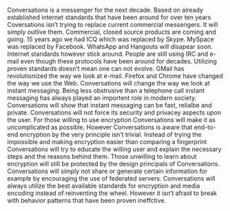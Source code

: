 Conversations is a messenger for the next decade. Based on already established
internet standards that have been around for over ten years Coversations isn’t
trying to replace current commercial messengers. It will simply outlive them.
Commercial, closed source products are coming and going. 15 years ago we had
ICQ which was replaced by Skype. MySpace was replaced by Facebook. WhatsApp and
Hangouts will disapear soon. Internet standards however stick around. People are
still using IRC and e-mail even though these protocols have been around for
decades. Utilizing proven standards doesn’t mean one can not evolve. GMail has
revolutionized the way we look at e-mail. Firefox and Chrome have changed the
way we use the Web. Conversations will change the way we look at instant
messaging. Being less obstrusive than a telephone call instant messaging has
always played an importent role in modern society. Conversations will show that
instant messaging can be fast, relialbe and private. Conversations will not
force its security and privacey aspects upon the user. For those willing to use encryption
Conversations will make it as uncomplicated as possible. However Conversations
is aware that end-to-end encryption by the very principle isn’t trivial. Instead
of trying the impossible and making encryption easier than comparing a
fingerprint Conversations will try to educate the willing user and explain the
necessary steps and the reasons behind them. Those unwilling to learn about
encryption will still be protected by the design principals of Conversations.
Conversations will simply not share or generate certain information for example
by encouraging the use of federated servers. Conversations will always
utilize the best available standards for encryption and media encoding instead
of reinventing the wheel. However it isn’t afraid to break with behavior patterns
that have been proven ineffctive.

